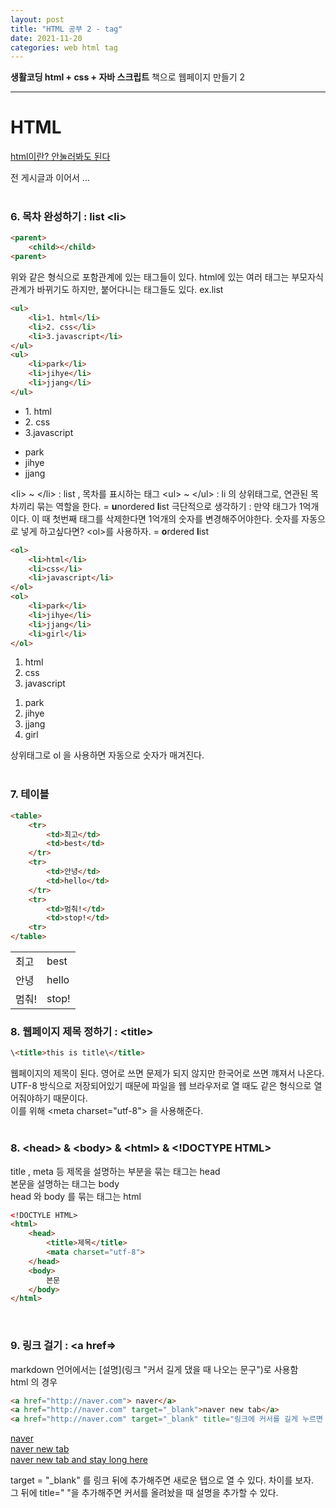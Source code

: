 ```yaml
---
layout: post
title: "HTML 공부 2 - tag"
date: 2021-11-20
categories: web html tag
---
```


**생활코딩 html + css + 자바 스크립트** 책으로 웹페이지 만들기 2

---

# HTML
[html이란? 안눌러봐도 된다](https://developer.mozilla.org/ko/docs/Web/HTML "별 의미는 없다 링크 넣기 연습하려고 넣어봄")

전 게시글과 이어서 ...
<br><br>

### 6. 목차 완성하기 : list \<li>
```html
<parent>
    <child></child>
<parent>
```
위와 같은 형식으로 포함관계에 있는 태그들이 있다. html에 있는 여러 태그는 부모자식관계가 바뀌기도 하지만, 붙어다니는 태그들도 있다.  ex.list
<br>
```html
<ul>
    <li>1. html</li>
    <li>2. css</li>
    <li>3.javascript</li>
</ul>
<ul>
    <li>park</li>
    <li>jihye</li>
    <li>jjang</li>
</ul>
```
<ul>
    <li>1. html</li>
    <li>2. css</li>
    <li>3.javascript</li>
</ul>
<ul>
    <li>park</li>
    <li>jihye</li>
    <li>jjang</li>
</ul>

\<li> ~ \</li> : list , 목차를 표시하는 태그
\<ul> ~ \</ul> : li 의 상위태그로, 연관된 목차끼리 묶는 역할을 한다. = **u**nordered **l**ist
극단적으로 생각하기 : 만약 태그가 1억개이다. 이 때 첫번째 태그를 삭제한다면 1억개의 숫자를 변경해주어야한다. 숫자를 자동으로 넣게 하고싶다면? \<ol>를 사용하자. = **o**rdered **l**ist

```html
<ol>
    <li>html</li>
    <li>css</li>
    <li>javascript</li>
</ol>
<ol>
    <li>park</li>
    <li>jihye</li>
    <li>jjang</li>
    <li>girl</li>
</ol>
```
<ol>
    <li>html</li>
    <li>css</li>
    <li>javascript</li>
</ol>
<ol>
    <li>park</li>
    <li>jihye</li>
    <li>jjang</li>
    <li>girl</li>
</ol>  
상위태그로 ol 을 사용하면 자동으로 숫자가 매겨진다.  <br>
<br>

### 7. 테이블
```html
<table>
    <tr>
        <td>최고</td>
        <td>best</td>
    </tr>
    <tr>
        <td>안녕</td>
        <td>hello</td>
    </tr>
    <tr>
        <td>멈춰!</td>
        <td>stop!</td>
    <tr>
</table>
```   

<table>
    <tr>
        <td>최고</td>
        <td>best</td>
    </tr>
    <tr>
        <td>안녕</td>
        <td>hello</td>
    </tr>
    <tr>
        <td>멈춰!</td>
        <td>stop!</td>
    </tr>
</table>

### 8. 웹페이지 제목 정하기 : \<title>  

```html
\<title>this is title\</title>
```
웹페이지의 제목이 된다. 영어로 쓰면 문제가 되지 않지만 한국어로 쓰면 꺠져서 나온다. UTF-8 방식으로 저장되어있기 때문에 파일을 웹 브라우저로 열 때도 같은 형식으로 열어줘야하기 때문이다.  
이를 위해 \<meta charset="utf-8"> 을 사용해준다.  
<br>
### 8. \<head> & \<body> & \<html> & \<!DOCTYPE HTML>
title , meta 등 제목을 설명하는 부분을 묶는 태그는 head  
본문을 설명하는 태그는 body  
head 와 body 를 묶는 태그는 html

```html
<!DOCTYLE HTML>
<html>
    <head>
        <title>제목</title>
        <mata charset="utf-8">
    </head>
    <body>
        본문
    </body>
</html>
```
<br>

### 9. 링크 걸기 : <a href=>
markdown 언어에서는 \[설명]\(링크 "커서 길게 댔을 때 나오는 문구")로 사용함  
html 의 경우 
```html
<a href="http://naver.com"> naver</a>
<a href="http://naver.com" target="_blank">naver new tab</a>
<a href="http://naver.com" target="_blank" title="링크에 커서를 길게 누르면 네이버라는 걸 알 수 있죠">
```
<a href="http://naver.com"> naver</a>    
<a href="http://naver.com" target="_blank">naver new tab</a>    
<a href="http://naver.com" target="_blank" title="링크에 커서를 대고 있으면 네이버라는 걸 알 수 있죠">naver new tab and stay long here</a>   

target = "_blank" 를 링크 뒤에 추가해주면 새로운 탭으로 열 수 있다. 차이를 보자.  
그 뒤에 title=" "을 추가해주면 커서를 올려놨을 때 설명을 추가할 수 있다.  
